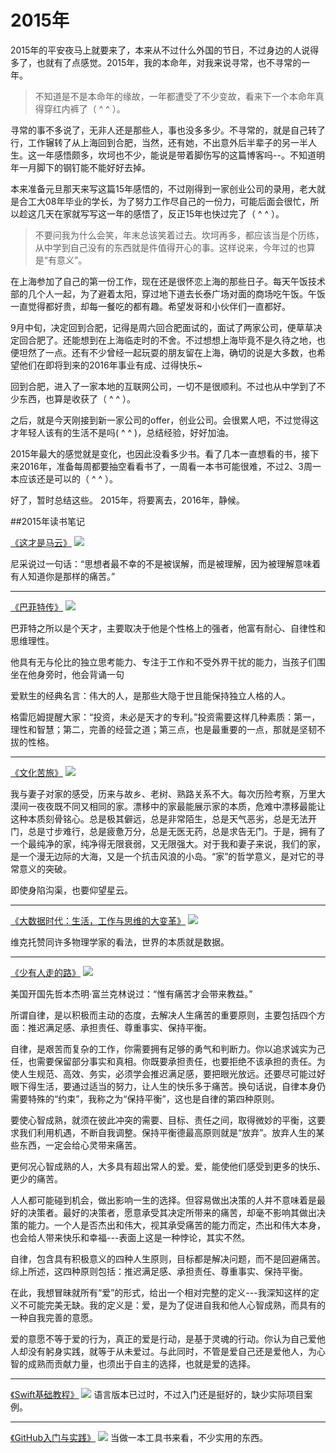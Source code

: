 # 2015年

2015年的平安夜马上就要来了，本来从不过什么外国的节日，不过身边的人说得多了，也就有了点感觉。2015年，我的本命年，对我来说寻常，也不寻常的一年。
>不知道是不是本命年的缘故，一年都遭受了不少变故，看来下一个本命年真得穿红内裤了（ ^ ^ ）。

寻常的事不多说了，无非人还是那些人，事也没多多少。不寻常的，就是自己转了行，工作辗转了从上海回到合肥，当然，还有她，不出意外后半辈子的另一半人生。这一年感悟颇多，坎坷也不少，能说是带着脚伤写的这篇博客吗--。不知道明年一月脚下的钢钉能不能好好去掉。

本来准备元旦那天来写这篇15年感悟的，不过刚得到一家创业公司的录用，老大就是合工大08年毕业的学长，为了努力工作尽自己的一份力，可能后面会很忙，所以趁这几天在家就写写这一年的感悟了，反正15年也快过完了（ ^ ^ ）。

>不要问我为什么会笑，年末总该笑着过去。坎坷再多，都应该当是个历练，从中学到自己没有的东西就是件值得开心的事。这样说来，今年过的也算是“有意义”。

在上海参加了自己的第一份工作，现在还是很怀恋上海的那些日子。每天午饭技术部的几个人一起，为了避着太阳，穿过地下道去长泰广场对面的商场吃午饭。午饭一直觉得都好贵，却每一餐吃的都有趣。希望发哥和小伙伴们一直都好。

9月中旬，决定回到合肥，记得是周六回合肥面试的，面试了两家公司，便草草决定回合肥了。还能想到在上海临走时的不舍。不过想想上海毕竟不是久待之地，也便坦然了一点。还有不少曾经一起玩耍的朋友留在上海，确切的说是大多数，也希望他们在即将到来的2016年事业有成、过得快乐~

回到合肥，进入了一家本地的互联网公司，一切不是很顺利。不过也从中学到了不少东西，也算是收获了（ ^ ^ ）。

之后，就是今天刚接到新一家公司的offer，创业公司。会很累人吧，不过觉得这才年轻人该有的生活不是吗( ^ ^ )，总结经验，好好加油。

2015年最大的感觉就是变化，也因此没看多少书。看了几本一直想看的书，接下来2016年，准备每周都要抽空看看书了，一周看一本书可能很难，不过2、3周一本应该还是可以的（ ^ ^ ）。

好了，暂时总结这些。
2015年，将要离去，2016年，静候。


##2015年读书笔记

[《这才是马云》](http://book.douban.com/subject/6254828/)
![](http://img3.doubanio.com/lpic/s6789679.jpg)

尼采说过一句话：“思想者最不幸的不是被误解，而是被理解，因为被理解意味着有人知道你是那样的痛苦。”

---
[《巴菲特传》](http://book.douban.com/subject/25749745/)
![](http://img3.douban.com/lpic/s27098872.jpg)

巴菲特之所以是个天才，主要取决于他是个性格上的强者，他富有耐心、自律性和思维理性。

他具有无与伦比的独立思考能力、专注于工作和不受外界干扰的能力，当孩子们围坐在他身旁时，他会背诵一句

爱默生的经典名言：伟大的人，是那些大隐于世且能保持独立人格的人。

格雷厄姆提醒大家：“投资，未必是天才的专利。”投资需要这样几种素质：第一，理性和智慧；第二，完善的经营之道；第三点，也是最重要的一点，那就是坚韧不拔的性格。

---
[《文化苦旅》](http://book.douban.com/subject/1050339/)
![](http://img3.douban.com/lpic/s2166670.jpg)

我与妻子对家的感受，历来与故乡、老树、熟路关系不大。每次历险考察，万里大漠间一夜夜既不同又相同的家。漂移中的家最能展示家的本质，危难中漂移最能让这种本质刻骨铭心。总是极其僻远，总是非常陌生，总是天气恶劣，总是无法开门，总是寸步难行，总是疲惫万分，总是无医无药，总是求告无门。于是，拥有了一个最纯净的家，纯净得无限衰弱，又无限强大。对于我和妻子来说，我们的家，是一个漫无边际的大海，又是一个抗击风浪的小岛。“家”的哲学意义，是对它的寻常意义的突破。

即使身陷沟渠，也要仰望星云。

---
[《大数据时代：生活，工作与思维的大变革》](http://book.douban.com/subject/20429677/)
![](http://img3.douban.com/lpic/s24574862.jpg)

维克托赞同许多物理学家的看法，世界的本质就是数据。

---
[《少有人走的路》](http://book.douban.com/subject/1775691/)
![](http://img3.douban.com/lpic/s2144391.jpg)

美国开国先哲本杰明·富兰克林说过：“惟有痛苦才会带来教益。”

所谓自律，是以积极而主动的态度，去解决人生痛苦的重要原则，主要包括四个方面：推迟满足感、承担责任、尊重事实、保持平衡。

自律，是艰苦而复杂的工作，你需要拥有足够的勇气和判断力。你以追求诚实为己任，也需要保留部分事实和真相。你既要承担责任，也要拒绝不该承担的责任。为使人生规范、高效、务实，必须学会推迟满足感，要把眼光放远。还要尽可能过好眼下得生活，要通过适当的努力，让人生的快乐多于痛苦。换句话说，自律本身仍需要特殊的“约束”，我称之为“保持平衡”，这也是自律的第四种原则。

要使心智成熟，就须在彼此冲突的需要、目标、责任之间，取得微妙的平衡，这要求我们利用机遇，不断自我调整。保持平衡德最高原则就是“放弃”。放弃人生的某些东西，一定会给心灵带来痛苦。

更何况心智成熟的人，大多具有超出常人的爱。爱，能使他们感受到更多的快乐、更少的痛苦。

人人都可能碰到机会，做出影响一生的选择。但容易做出决策的人并不意味着是最好的决策者。最好的决策者，愿意承受其决定所带来的痛苦，却毫不影响其做出决策的能力。一个人是否杰出和伟大，视其承受痛苦的能力而定，杰出和伟大本身，也会给人带来快乐和幸福---表面上这是一种悖论，其实不然。

自律，包含具有积极意义的四种人生原则，目标都是解决问题，而不是回避痛苦。综上所述，这四种原则包括：推迟满足感、承担责任、尊重事实、保持平衡。

在此，我想冒昧就所有“爱”的形式，给出一个相对完整的定义---我深知这样的定义不可能完美无缺。我的定义是：爱，是为了促进自我和他人心智成熟，而具有的一种自我完善的意愿。

爱的意愿不等于爱的行为，真正的爱是行动，是基于灵魂的行动。你认为自己爱他人却没有躬身实践，就等于从未爱过。与此同时，不管是爱自己还是爱他人，为心智的成熟而贡献力量，也须出于自主的选择，也就是爱的选择。

---
[《Swift基础教程》](http://book.douban.com/subject/26416729/)
![](http://img3.douban.com/lpic/s28100701.jpg)
语言版本已过时，不过入门还是挺好的，缺少实际项目案例。

---
[《GitHub入门与实践》](http://book.douban.com/subject/26462816/)
![](http://img4.douban.com/lpic/s28147406.jpg)
当做一本工具书来看，不少实用的东西。


